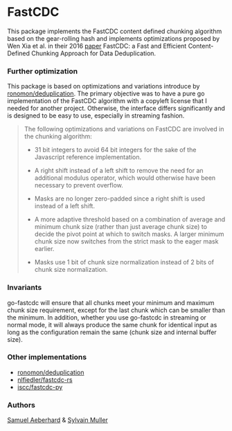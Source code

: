 # FastCDC

This package implements the FastCDC content defined chunking algorithm based on the gear-rolling hash and implements optimizations proposed by Wen Xia et al. in their 2016 [paper](https://www.usenix.org/system/files/conference/atc16/atc16-paper-xia.pdf) FastCDC:
a Fast and Efficient Content-Defined Chunking Approach for Data Deduplication.

### Further optimization

This package is based on optimizations and variations introduce by [ronomon/deduplication](https://github.com/ronomon/deduplication).
The primary objective was to have a pure go implementation of the FastCDC algorithm with a copyleft license that I needed for another
project. Otherwise, the interface differs significantly and is designed to be easy to use, especially in streaming fashion.

> The following optimizations and variations on FastCDC are involved in the chunking algorithm:
> 
> - 31 bit integers to avoid 64 bit integers for the sake of the Javascript reference implementation.
>  
> - A right shift instead of a left shift to remove the need for an additional modulus operator, which would otherwise have been necessary to prevent overflow.
>  
> - Masks are no longer zero-padded since a right shift is used instead of a left shift.
>  
> - A more adaptive threshold based on a combination of average and minimum chunk size (rather than just average chunk size) to decide the pivot point at which to switch masks. A larger minimum chunk size now switches from the strict mask to the eager mask earlier.
>  
> - Masks use 1 bit of chunk size normalization instead of 2 bits of chunk size normalization.

### Invariants

go-fastcdc will ensure that all chunks meet your minimum and maximum chunk size requirement, except for the last chunk which can
be smaller than the minimum. In addition, whether you use go-fastcdc in streaming or normal mode, it will always produce the same
chunk for identical input as long as the configuration remain the same (chunk size and internal buffer size).

### Other implementations
- [ronomon/deduplication](https://github.com/ronomon/deduplication)
- [nlfiedler/fastcdc-rs](https://github.com/nlfiedler/fastcdc-rs)
- [iscc/fastcdc-py](https://github.com/iscc/fastcdc-py)

### Authors

[Samuel Aeberhard](https://github.com/isam2k) & [Sylvain Muller](https://github.com/tigerwill90)